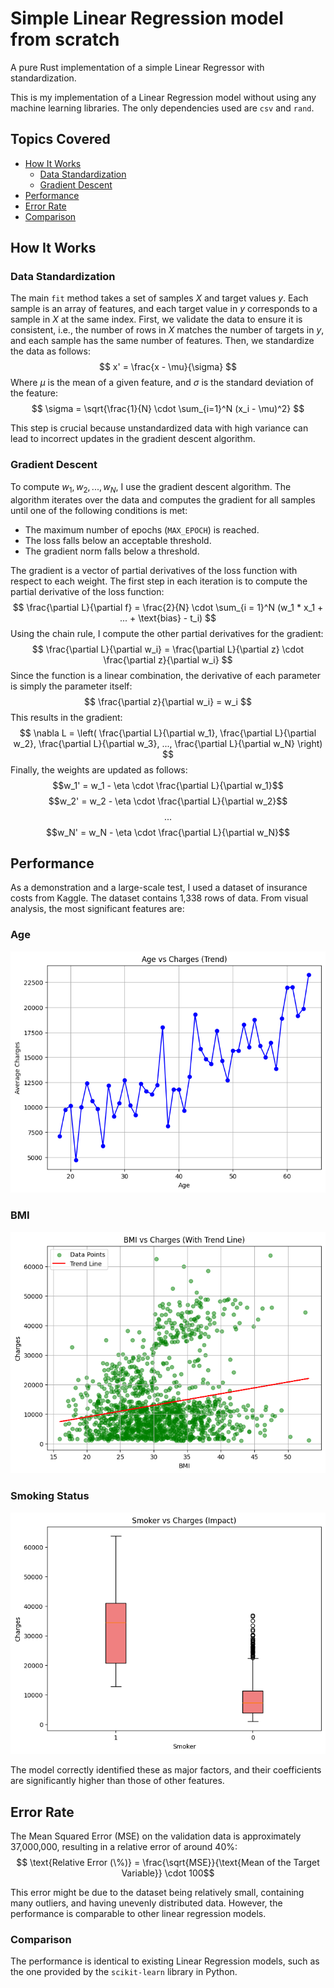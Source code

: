 # Simple Linear Regression model from scratch
A pure Rust implementation of a simple Linear Regressor with standardization.

This is my implementation of a Linear Regression model without using any machine learning libraries. The only dependencies used are `csv` and `rand`.

## Topics Covered
- [How It Works](#how-it-works)
  - [Data Standardization](#data-standardization)
  - [Gradient Descent](#gradient-descent)
- [Performance](#performance)
- [Error Rate](#error-rate)
- [Comparison](#comparison)

## How It Works

### Data Standardization
The main `fit` method takes a set of samples $X$ and target values $y$. Each sample is an array of features, and each target value in $y$ corresponds to a sample in $X$ at the same index. First, we validate the data to ensure it is consistent, i.e., the number of rows in $X$ matches the number of targets in $y$, and each sample has the same number of features. Then, we standardize the data as follows:
$$
    x' = \frac{x - \mu}{\sigma}
$$
Where $\mu$ is the mean of a given feature, and $\sigma$ is the standard deviation of the feature:
$$
    \sigma = \sqrt{\frac{1}{N} \cdot \sum_{i=1}^N (x_i - \mu)^2}
$$

This step is crucial because unstandardized data with high variance can lead to incorrect updates in the gradient descent algorithm.

### Gradient Descent
To compute $w_1, w_2, ..., w_N$, I use the gradient descent algorithm. The algorithm iterates over the data and computes the gradient for all samples until one of the following conditions is met:
- The maximum number of epochs (`MAX_EPOCH`) is reached.
- The loss falls below an acceptable threshold.
- The gradient norm falls below a threshold.

The gradient is a vector of partial derivatives of the loss function with respect to each weight. The first step in each iteration is to compute the partial derivative of the loss function:
$$
    \frac{\partial L}{\partial f} 
    = \frac{2}{N} \cdot \sum_{i = 1}^N (w_1 * x_1 + ... + \text{bias} - t_i)
$$
Using the chain rule, I compute the other partial derivatives for the gradient:
$$ 
    \frac{\partial L}{\partial w_i} = \frac{\partial L}{\partial z} \cdot \frac{\partial z}{\partial w_i}
$$
Since the function is a linear combination, the derivative of each parameter is simply the parameter itself:
$$ 
    \frac{\partial z}{\partial w_i} = w_i 
$$
This results in the gradient:
$$
\nabla L = \left(
    \frac{\partial L}{\partial w_1}, 
    \frac{\partial L}{\partial w_2}, 
    \frac{\partial L}{\partial w_3}, 
    ...,
    \frac{\partial L}{\partial w_N}
    \right)
$$
Finally, the weights are updated as follows:
$$w_1' = w_1 - \eta \cdot \frac{\partial L}{\partial w_1}$$
$$w_2' = w_2 - \eta \cdot \frac{\partial L}{\partial w_2}$$
$$ ... $$
$$w_N' = w_N - \eta \cdot \frac{\partial L}{\partial w_N}$$

## Performance
As a demonstration and a large-scale test, I used a dataset of insurance costs from Kaggle. The dataset contains 1,338 rows of data. From visual analysis, the most significant features are:

### Age
![age-impact](/images/age-impact.png)

### BMI
![bmi-impact](/images/bmi-impact.png)

### Smoking Status
![smoking-impact](/images/smoking-impact.png)

The model correctly identified these as major factors, and their coefficients are significantly higher than those of other features.

## Error Rate
The Mean Squared Error (MSE) on the validation data is approximately 37,000,000, resulting in a relative error of around 40%:
$$ \text{Relative Error (\%)} = \frac{\sqrt{MSE}}{\text{Mean of the Target Variable}} \cdot 100$$

This error might be due to the dataset being relatively small, containing many outliers, and having unevenly distributed data. However, the performance is comparable to other linear regression models.

### Comparison
The performance is identical to existing Linear Regression models, such as the one provided by the `scikit-learn` library in Python.
